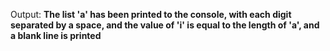 Output: **The list 'a' has been printed to the console, with each digit separated by a space, and the value of 'i' is equal to the length of 'a', and a blank line is printed**